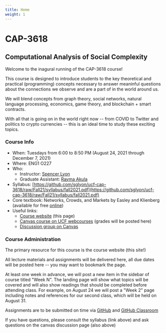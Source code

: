 ```yaml
---
title: Home
weight: 1
---
```


# CAP-3618

## Computational Analysis of Social Complexity

Welcome to the inagural running of the CAP-3618 course!

This course is designed to introduce students to the key theoretical and practical (programming) concepts necessary to answer meaninful questions about the connections we observe and are a part of in the world around us.

We will blend concepts from graph theory, social networks, natural language processing, economics, game theory, and blockchain + smart contracts.

With all that is going on in the world right now -- from COVID to Twitter and politics to crypto currencies -- this is an ideal time to study these exciting topics.

### Course Info

- When: Tuesdays from 6:00 to 8:50 PM (August 24, 2021 through December 7, 2021)
- Where: ENG1 O227
- Who:
  - Instructor: [Spencer Lyon](mailto:spencer.lyon@ucf.edu)
  - Graduate Assistant: [Rayma Akula](mailto:ramya.akula@knights.ucf.edu)
- Syllabus: [https://github.com/sglyon/ucf-cap-3618/raw/Fall21/syllabus/fall2021.pdf](https://github.com/sglyon/ucf-cap-3618/raw/Fall21/syllabus/fall2021.pdf)
- Core textbook: Networks, Crowds, and Markets by Easley and Klienberg (available for free [online](https://www.cs.cornell.edu/home/kleinber/networks-book/))
- Useful links:
  - [Course website](https://sglyon.github.io/ucf-cap-3618/) (this page)
  - [Canvas course on UCF webcourses](https://webcourses.ucf.edu/courses/1392110) (grades will be posted here)
  - [Discussion group on Canvas](https://webcourses.ucf.edu/courses/1392110/discussion_topics)

### Course Administration

The primary resource for this course is the course website (this site!)

All lecture materials and assignments will be delivered here, all due dates will be posted here -- you may want to bookmark the page.

At least one week in advance, we will post a new item in the sidebar of course titled "Week N". The landing page will show what topics will be covered and will also show readings that should be completed before attending class. For example, on August 24 we will post a "Week 2" page including notes and references for our second class, which will be held on August 31.

Assignments are to be submitted on time via [GitHub](https://github.com/) and [GitHub Classroom](https://classroom.github.com/classrooms)

If you have questions, please consult the syllabus (link above) and ask questions on the canvas discussion page (also above)

